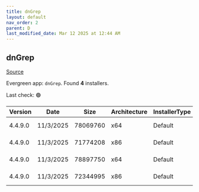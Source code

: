 ```yaml
---
title: dnGrep
layout: default
nav_order: 2
parent: D
last_modified_date: Mar 12 2025 at 12:44 AM
---
```


## dnGrep

[Source](https://dngrep.github.io/)

Evergreen app: `dnGrep`. Found **4** installers.

Last check: 🟢

| Version | Date      | Size     | Architecture | InstallerType | Type | URI                                                                                                                                                                      |
| ------- | --------- | -------- | ------------ | ------------- | ---- | ------------------------------------------------------------------------------------------------------------------------------------------------------------------------ |
| 4.4.9.0 | 11/3/2025 | 78069760 | x64          | Default       | msi  | [https://github.com/dnGrep/dnGrep/releases/download/v4.4.9.0/dnGREP.4.4.9.x64.msi](https://github.com/dnGrep/dnGrep/releases/download/v4.4.9.0/dnGREP.4.4.9.x64.msi)     |
| 4.4.9.0 | 11/3/2025 | 71774208 | x86          | Default       | msi  | [https://github.com/dnGrep/dnGrep/releases/download/v4.4.9.0/dnGREP.4.4.9.x86.msi](https://github.com/dnGrep/dnGrep/releases/download/v4.4.9.0/dnGREP.4.4.9.x86.msi)     |
| 4.4.9.0 | 11/3/2025 | 78897750 | x64          | Default       | zip  | [https://github.com/dnGrep/dnGrep/releases/download/v4.4.9.0/dnGrep.4.4.9.0.x64.zip](https://github.com/dnGrep/dnGrep/releases/download/v4.4.9.0/dnGrep.4.4.9.0.x64.zip) |
| 4.4.9.0 | 11/3/2025 | 72344995 | x86          | Default       | zip  | [https://github.com/dnGrep/dnGrep/releases/download/v4.4.9.0/dnGrep.4.4.9.0.x86.zip](https://github.com/dnGrep/dnGrep/releases/download/v4.4.9.0/dnGrep.4.4.9.0.x86.zip) |

